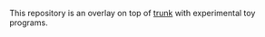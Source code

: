 This repository is an overlay on top of
[trunk](https://github.com/iceboy233/trunk) with experimental toy programs.
